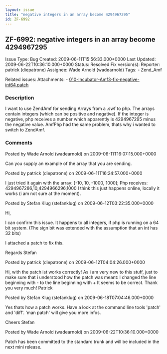 ```yaml
---
layout: issue
title: "negative integers in an array become 4294967295"
id: ZF-6992
---
```


ZF-6992: negative integers in an array become 4294967295
--------------------------------------------------------

 Issue Type: Bug Created: 2009-06-11T15:56:33.000+0000 Last Updated: 2009-06-22T10:36:10.000+0000 Status: Resolved Fix version(s): 
 Reporter:  patrick (diepatrone)  Assignee:  Wade Arnold (wadearnold)  Tags: - Zend\_Amf
 
 Related issues: 
 Attachments: - [010-Incubator-Amf3-fix-negative-int64.patch](/issues/secure/attachment/12005/010-Incubator-Amf3-fix-negative-int64.patch)
 
### Description

I want to use ZendAmf for sending Arrays from a .swf to php. The arrays contain integers (which can be positive and negative). If the integer is negative, php receives a number which apparently is 4294967295 minus the negative value. AmfPhp had the same problem, thats why i wanted to switch to ZendAmf.

 

 

### Comments

Posted by Wade Arnold (wadearnold) on 2009-06-11T16:07:15.000+0000

Can you supply an example of the array that you are sending.

 

 

Posted by patrick (diepatrone) on 2009-06-11T16:24:57.000+0000

I just tried it again with the array: [-10, 10, -1000, 1000]; Php receives: 4294967286,10,4294966296,1000 I think this just happens online, locally it works (i am not sure at the moment).

 

 

Posted by Stefan Klug (stefanklug) on 2009-06-12T03:22:35.000+0000

Hi,

I can confirm this issue. It happens to all integers, if php is running on a 64 bit system. (The sign bit was extended with the assumption that an int has 32 bits)

I attached a patch to fix this.

Regards Stefan

 

 

Posted by patrick (diepatrone) on 2009-06-12T04:04:26.000+0000

Hi, with the patch ist works correctly! As i am very new to this stuff, just to make sure that i understood how the patch was meant: I changed the line beginning with - to the line beginning with + It seems to be correct. Thank you very much! Patrick

 

 

Posted by Stefan Klug (stefanklug) on 2009-06-18T07:04:46.000+0000

Yes thats how a patch works. Have a look at the command line tools 'patch' and 'diff'. 'man patch' will give you more infos.

Cheers Stefan

 

 

Posted by Wade Arnold (wadearnold) on 2009-06-22T10:36:10.000+0000

Patch has been committed to the standard trunk and will be included in the next mini release.

 

 